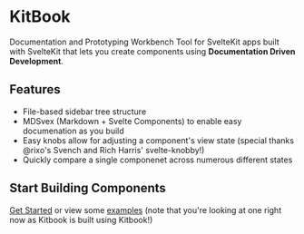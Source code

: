 # KitBook 

Documentation and Prototyping Workbench Tool for SvelteKit apps built with SvelteKit that lets you create components using **Documentation Driven Development**.

## Features
- File-based sidebar tree structure
- MDSvex (Markdown + Svelte Components) to enable easy documenation as you build
- Easy knobs allow for adjusting a component's view state (special thanks @rixo's Svench and Rich Harris' svelte-knobby!)
- Quickly compare a single componenet across numerous different states 

## Start Building Components

[Get Started](/1-get-started) or view some [examples](/3-examples) (note that you're looking at one right now as Kitbook is built using Kitbook!)
